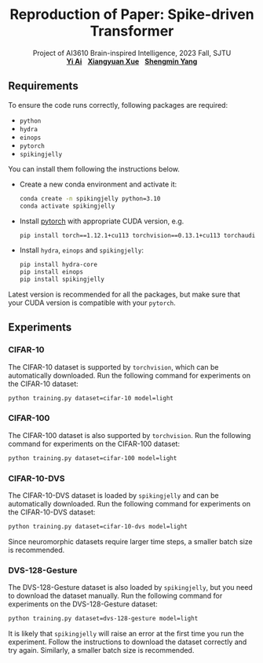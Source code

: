 <h1 align="center">
Reproduction of Paper: Spike-driven Transformer
</h1>
<p align="center">
    Project of AI3610 Brain-inspired Intelligence, 2023 Fall, SJTU
    <br />
    <a href="https://github.com/Ark-ike"><strong>Yi Ai</strong></a>
    &nbsp;
    <a href="https://github.com/xxyQwQ"><strong>Xiangyuan Xue</strong></a>
    &nbsp;
    <a href="https://github.com/YsmmsY"><strong>Shengmin Yang</strong></a>
    <br />
</p>

## Requirements

To ensure the code runs correctly, following packages are required:

* `python`
* `hydra`
* `einops`
* `pytorch`
* `spikingjelly`

You can install them following the instructions below.

* Create a new conda environment and activate it:
  
    ```bash
    conda create -n spikingjelly python=3.10
    conda activate spikingjelly
    ```

* Install [pytorch](https://pytorch.org/get-started/previous-versions/) with appropriate CUDA version, e.g.
  
    ```bash
    pip install torch==1.12.1+cu113 torchvision==0.13.1+cu113 torchaudio==0.12.1 --extra-index-url https://download.pytorch.org/whl/cu113
    ```

* Install `hydra`, `einops` and `spikingjelly`:
  
    ```bash
    pip install hydra-core
    pip install einops
    pip install spikingjelly
    ```

Latest version is recommended for all the packages, but make sure that your CUDA version is compatible with your `pytorch`.

## Experiments

### CIFAR-10

The CIFAR-10 dataset is supported by `torchvision`, which can be automatically downloaded. Run the following command for experiments on the CIFAR-10 dataset:

```bash
python training.py dataset=cifar-10 model=light
```

### CIFAR-100

The CIFAR-100 dataset is also supported by `torchvision`. Run the following command for experiments on the CIFAR-100 dataset:

```bash
python training.py dataset=cifar-100 model=light
```

### CIFAR-10-DVS

The CIFAR-10-DVS dataset is loaded by `spikingjelly` and can be automatically downloaded. Run the following command for experiments on the CIFAR-10-DVS dataset:

```bash
python training.py dataset=cifar-10-dvs model=light
```

Since neuromorphic datasets require larger time steps, a smaller batch size is recommended.

### DVS-128-Gesture

The DVS-128-Gesture dataset is also loaded by `spikingjelly`, but you need to download the dataset manually. Run the following command for experiments on the DVS-128-Gesture dataset:

```bash
python training.py dataset=dvs-128-gesture model=light
```

It is likely that `spikingjelly` will raise an error at the first time you run the experiment. Follow the instructions to download the dataset correctly and try again. Similarly, a smaller batch size is recommended.
